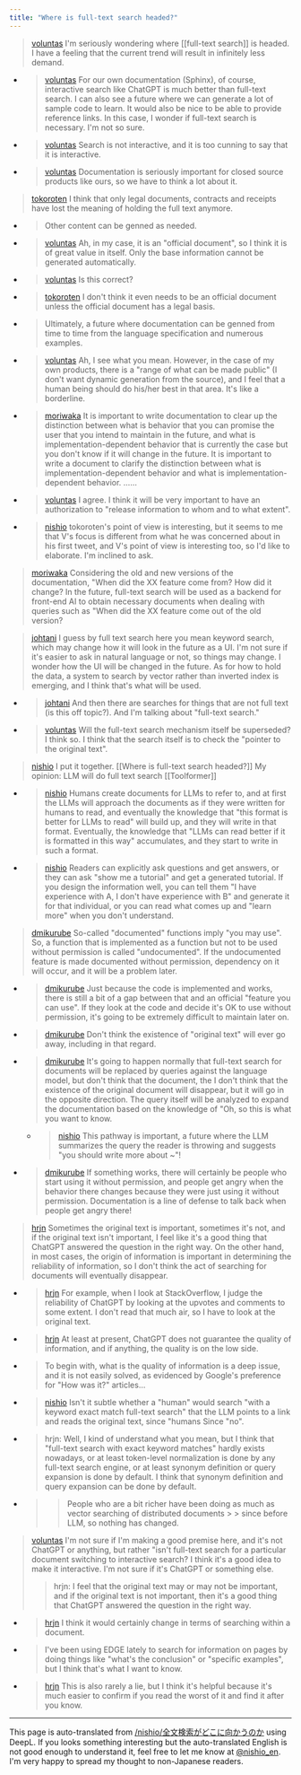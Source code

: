 ```yaml
---
title: "Where is full-text search headed?"
---
```


> [voluntas](https://twitter.com/voluntas/status/1639113470326214656) I'm seriously wondering where [[full-text search]] is headed. I have a feeling that the current trend will result in infinitely less demand.
- > [voluntas](https://twitter.com/voluntas/status/1639115301156700161) For our own documentation (Sphinx), of course, interactive search like ChatGPT is much better than full-text search. I can also see a future where we can generate a lot of sample code to learn. It would also be nice to be able to provide reference links. In this case, I wonder if full-text search is necessary. I'm not so sure.
- > [voluntas](https://twitter.com/voluntas/status/1639116346616352768) Search is not interactive, and it is too cunning to say that it is interactive.
- > [voluntas](https://twitter.com/voluntas/status/1639116738569859072) Documentation is seriously important for closed source products like ours, so we have to think a lot about it.


> [tokoroten](https://twitter.com/tokoroten/status/1639117102698360832) I think that only legal documents, contracts and receipts have lost the meaning of holding the full text anymore.
- >  Other content can be genned as needed.
- > [voluntas](https://twitter.com/voluntas/status/1639117283938435074) Ah, in my case, it is an "official document", so I think it is of great value in itself. Only the base information cannot be generated automatically.
- > [voluntas](https://twitter.com/voluntas/status/1639117338749599746) Is this correct?
- > [tokoroten](https://twitter.com/tokoroten/status/1639117942368669698) I don't think it even needs to be an official document unless the official document has a legal basis.
- >  Ultimately, a future where documentation can be genned from time to time from the language specification and numerous examples.
- > [voluntas](https://twitter.com/voluntas/status/1639118368098893824) Ah, I see what you mean. However, in the case of my own products, there is a "range of what can be made public" (I don't want dynamic generation from the source), and I feel that a human being should do his/her best in that area. It's like a borderline.
- > [moriwaka](https://twitter.com/moriwaka/status/1639120200661618688) It is important to write documentation to clear up the distinction between what is behavior that you can promise the user that you intend to maintain in the future, and what is implementation-dependent behavior that is currently the case but you don't know if it will change in the future. It is important to write a document to clarify the distinction between what is implementation-dependent behavior and what is implementation-dependent behavior. ......
- > [voluntas](https://twitter.com/voluntas/status/1639120679974080512) I agree. I think it will be very important to have an authorization to "release information to whom and to what extent".
- > [nishio](https://twitter.com/nishio/status/1639129935095926788) tokoroten's point of view is interesting, but it seems to me that V's focus is different from what he was concerned about in his first tweet, and V's point of view is interesting too, so I'd like to elaborate. I'm inclined to ask.


> [moriwaka](https://twitter.com/moriwaka/status/1639138661999718401) Considering the old and new versions of the documentation, "When did the XX feature come from? How did it change? In the future, full-text search will be used as a backend for front-end AI to obtain necessary documents when dealing with queries such as "When did the XX feature come out of the old version?


> [johtani](https://twitter.com/johtani/status/1639124163679129600) I guess by full text search here you mean keyword search, which may change how it will look in the future as a UI. I'm not sure if it's easier to ask in natural language or not, so things may change. I wonder how the UI will be changed in the future. As for how to hold the data, a system to search by vector rather than inverted index is emerging, and I think that's what will be used.
- > [johtani](https://twitter.com/johtani/status/1639124628986789889) And then there are searches for things that are not full text (is this off topic?). And I'm talking about "full-text search."
- > [voluntas](https://twitter.com/voluntas/status/1639124652525260800) Will the full-text search mechanism itself be superseded? I think so. I think that the search itself is to check the "pointer to the original text".

> [nishio](https://twitter.com/nishio/status/1639154988789403650) I put it together.
>   [[Where is full-text search headed?]]
>  My opinion: LLM will do full text search
>  [[Toolformer]]
- > [nishio](https://twitter.com/nishio/status/1639155863083712513) Humans create documents for LLMs to refer to, and at first the LLMs will approach the documents as if they were written for humans to read, and eventually the knowledge that "this format is better for LLMs to read" will build up, and they will write in that format. Eventually, the knowledge that "LLMs can read better if it is formatted in this way" accumulates, and they start to write in such a format.
- > [nishio](https://twitter.com/nishio/status/1639156497258287104) Readers can explicitly ask questions and get answers, or they can ask "show me a tutorial" and get a generated tutorial. If you design the information well, you can tell them "I have experience with A, I don't have experience with B" and generate it for that individual, or you can read what comes up and "learn more" when you don't understand.

> [dmikurube](https://twitter.com/dmikurube/status/1639153612113997824) So-called "documented" functions imply "you may use". So, a function that is implemented as a function but not to be used without permission is called "undocumented". If the undocumented feature is made documented without permission, dependency on it will occur, and it will be a problem later.
- > [dmikurube](https://twitter.com/dmikurube/status/1639154106257506305) Just because the code is implemented and works, there is still a bit of a gap between that and an official "feature you can use". If they look at the code and decide it's OK to use without permission, it's going to be extremely difficult to maintain later on.
- > [dmikurube](https://twitter.com/dmikurube/status/1639154643765968898) Don't think the existence of "original text" will ever go away, including in that regard.
- > [dmikurube](https://twitter.com/dmikurube/status/1639155857790496768) It's going to happen normally that full-text search for documents will be replaced by queries against the language model, but don't think that the document, the I don't think that the existence of the original document will disappear, but it will go in the opposite direction. The query itself will be analyzed to expand the documentation based on the knowledge of "Oh, so this is what you want to know.
    - > [nishio](https://twitter.com/nishio/status/1639156967905312768) This pathway is important, a future where the LLM summarizes the query the reader is throwing and suggests "you should write more about ~"!
- > [dmikurube](https://twitter.com/dmikurube/status/1639159506063233024) If something works, there will certainly be people who start using it without permission, and people get angry when the behavior there changes because they were just using it without permission. Documentation is a line of defense to talk back when people get angry there!


> [hrjn](https://twitter.com/hrjn/status/1639163467327504384) Sometimes the original text is important, sometimes it's not, and if the original text isn't important, I feel like it's a good thing that ChatGPT answered the question in the right way.
>  On the other hand, in most cases, the origin of information is important in determining the reliability of information, so I don't think the act of searching for documents will eventually disappear.
- > [hrjn](https://twitter.com/hrjn/status/1639163865807351808) For example, when I look at StackOverflow, I judge the reliability of ChatGPT by looking at the upvotes and comments to some extent. I don't read that much air, so I have to look at the original text.
- > [hrjn](https://twitter.com/hrjn/status/1639165007035531266) At least at present, ChatGPT does not guarantee the quality of information, and if anything, the quality is on the low side.
- >  To begin with, what is the quality of information is a deep issue, and it is not easily solved, as evidenced by Google's preference for "How was it?" articles...
- > [nishio](https://twitter.com/nishio/status/1639164292829446148) Isn't it subtle whether a "human" would search "with a keyword exact match full-text search" that the LLM points to a link and reads the original text, since "humans Since "no".
- > hrjn: Well, I kind of understand what you mean, but I think that "full-text search with exact keyword matches" hardly exists nowadays, or at least token-level normalization is done by any full-text search engine, or at least synonym definition or query expansion is done by default. I think that synonym definition and query expansion can be done by default.
- >  > People who are a bit richer have been doing as much as vector searching of distributed documents > > since before LLM, so nothing has changed.
> [voluntas](https://twitter.com/voluntas/status/1639164445170761729) I'm not sure if I'm making a good premise here, and it's not ChatGPT or anything, but rather "isn't full-text search for a particular document switching to interactive search? I think it's a good idea to make it interactive. I'm not sure if it's ChatGPT or something else.
>  >hrjn: I feel that the original text may or may not be important, and if the original text is not important, then it's a good thing that ChatGPT answered the question in the right way.
- > [hrjn](https://twitter.com/hrjn/status/1639169281542995968) I think it would certainly change in terms of searching within a document.
- >  I've been using EDGE lately to search for information on pages by doing things like "what's the conclusion" or "specific examples", but I think that's what I want to know.
- > [hrjn](https://twitter.com/hrjn/status/1639169667171491841) This is also rarely a lie, but I think it's helpful because it's much easier to confirm if you read the worst of it and find it after you know.


---
This page is auto-translated from [/nishio/全文検索がどこに向かうのか](https://scrapbox.io/nishio/全文検索がどこに向かうのか) using DeepL. If you looks something interesting but the auto-translated English is not good enough to understand it, feel free to let me know at [@nishio_en](https://twitter.com/nishio_en). I'm very happy to spread my thought to non-Japanese readers.